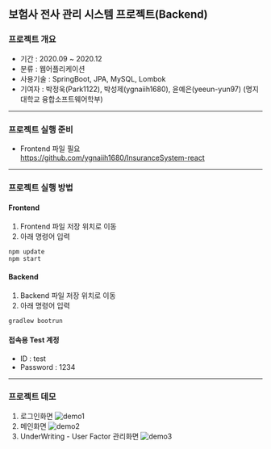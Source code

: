 ## 보험사 전사 관리 시스템 프로젝트(Backend)
### 프로젝트 개요
* 기간 : 2020.09 ~ 2020.12
* 분류 : 웹어플리케이션
* 사용기술 : SpringBoot, JPA, MySQL, Lombok
* 기여자 : 박정욱(Park1122), 박성제(ygnaiih1680), 윤예은(yeeun-yun97) (명지대학교 융합소프트웨어학부)
***
### 프로젝트 실행 준비
* Frontend 파일 필요  
https://github.com/ygnaiih1680/InsuranceSystem-react
***
### 프로젝트 실행 방법   
#### Frontend
1. Frontend 파일 저장 위치로 이동
2. 아래 명령어 입력
```
npm update
npm start
```
#### Backend
1. Backend 파일 저장 위치로 이동
2. 아래 명령어 입력
```
gradlew bootrun
```
#### 접속용 Test 계정
* ID : test
* Password : 1234
***
### 프로젝트 데모
1. 로그인화면
![demo1](https://user-images.githubusercontent.com/48744330/102748387-6c441c80-43a5-11eb-8c48-c39279105f3a.png)
2. 메인화면
![demo2](https://user-images.githubusercontent.com/48744330/102748409-7a923880-43a5-11eb-9e9c-f1188398f720.png)
3. UnderWriting - User Factor 관리화면
![demo3](https://user-images.githubusercontent.com/48744330/102748423-8251dd00-43a5-11eb-828a-7ad04dc76ab4.png)
